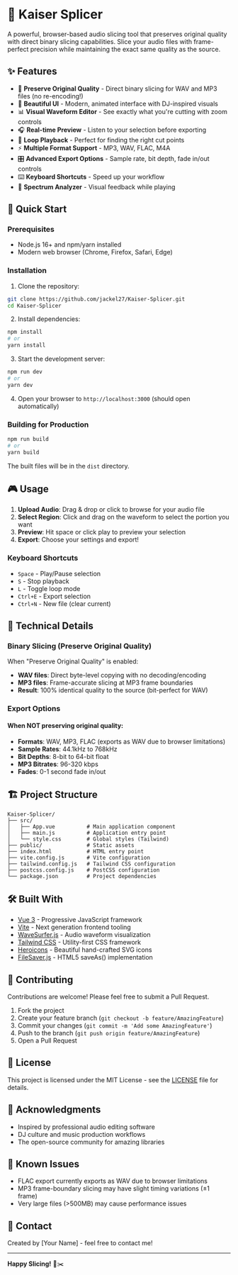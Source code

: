 # 🎵 Kaiser Splicer

A powerful, browser-based audio slicing tool that preserves original quality with direct binary slicing capabilities. Slice your audio files with frame-perfect precision while maintaining the exact same quality as the source.


## ✨ Features

- 🎯 **Preserve Original Quality** - Direct binary slicing for WAV and MP3 files (no re-encoding!)
- 🎨 **Beautiful UI** - Modern, animated interface with DJ-inspired visuals
- 📊 **Visual Waveform Editor** - See exactly what you're cutting with zoom controls
- 🎧 **Real-time Preview** - Listen to your selection before exporting
- 🔄 **Loop Playback** - Perfect for finding the right cut points
- ⚡ **Multiple Format Support** - MP3, WAV, FLAC, M4A
- 🎛️ **Advanced Export Options** - Sample rate, bit depth, fade in/out controls
- ⌨️ **Keyboard Shortcuts** - Speed up your workflow
- 🌊 **Spectrum Analyzer** - Visual feedback while playing

## 🚀 Quick Start

### Prerequisites

- Node.js 16+ and npm/yarn installed
- Modern web browser (Chrome, Firefox, Safari, Edge)

### Installation

1. Clone the repository:
```bash
git clone https://github.com/jackel27/Kaiser-Splicer.git
cd Kaiser-Splicer
```

2. Install dependencies:
```bash
npm install
# or
yarn install
```

3. Start the development server:
```bash
npm run dev
# or
yarn dev
```

4. Open your browser to `http://localhost:3000` (should open automatically)

### Building for Production

```bash
npm run build
# or
yarn build
```

The built files will be in the `dist` directory.

## 🎮 Usage

1. **Upload Audio**: Drag & drop or click to browse for your audio file
2. **Select Region**: Click and drag on the waveform to select the portion you want
3. **Preview**: Hit space or click play to preview your selection
4. **Export**: Choose your settings and export!

### Keyboard Shortcuts

- `Space` - Play/Pause selection
- `S` - Stop playback
- `L` - Toggle loop mode
- `Ctrl+E` - Export selection
- `Ctrl+N` - New file (clear current)

## 🔧 Technical Details

### Binary Slicing (Preserve Original Quality)

When "Preserve Original Quality" is enabled:
- **WAV files**: Direct byte-level copying with no decoding/encoding
- **MP3 files**: Frame-accurate slicing at MP3 frame boundaries
- **Result**: 100% identical quality to the source (bit-perfect for WAV)

### Export Options

#### When NOT preserving original quality:
- **Formats**: WAV, MP3, FLAC (exports as WAV due to browser limitations)
- **Sample Rates**: 44.1kHz to 768kHz
- **Bit Depths**: 8-bit to 64-bit float
- **MP3 Bitrates**: 96-320 kbps
- **Fades**: 0-1 second fade in/out

## 🏗️ Project Structure

```
Kaiser-Splicer/
├── src/
│   ├── App.vue          # Main application component
│   ├── main.js          # Application entry point
│   └── style.css        # Global styles (Tailwind)
├── public/              # Static assets
├── index.html           # HTML entry point
├── vite.config.js       # Vite configuration
├── tailwind.config.js   # Tailwind CSS configuration
├── postcss.config.js    # PostCSS configuration
└── package.json         # Project dependencies
```

## 🛠️ Built With

- [Vue 3](https://vuejs.org/) - Progressive JavaScript framework
- [Vite](https://vitejs.dev/) - Next generation frontend tooling
- [WaveSurfer.js](https://wavesurfer-js.org/) - Audio waveform visualization
- [Tailwind CSS](https://tailwindcss.com/) - Utility-first CSS framework
- [Heroicons](https://heroicons.com/) - Beautiful hand-crafted SVG icons
- [FileSaver.js](https://github.com/eligrey/FileSaver.js/) - HTML5 saveAs() implementation

## 🤝 Contributing

Contributions are welcome! Please feel free to submit a Pull Request.

1. Fork the project
2. Create your feature branch (`git checkout -b feature/AmazingFeature`)
3. Commit your changes (`git commit -m 'Add some AmazingFeature'`)
4. Push to the branch (`git push origin feature/AmazingFeature`)
5. Open a Pull Request

## 📝 License

This project is licensed under the MIT License - see the [LICENSE](LICENSE) file for details.

## 🙏 Acknowledgments

- Inspired by professional audio editing software
- DJ culture and music production workflows
- The open-source community for amazing libraries

## 🐛 Known Issues

- FLAC export currently exports as WAV due to browser limitations
- MP3 frame-boundary slicing may have slight timing variations (±1 frame)
- Very large files (>500MB) may cause performance issues

## 📮 Contact

Created by [Your Name] - feel free to contact me!

---

**Happy Slicing!** 🎵✂️
